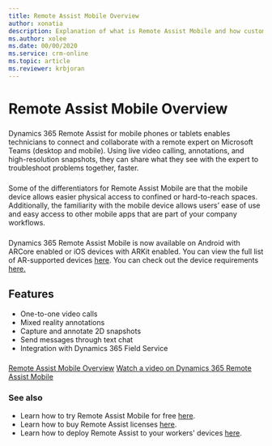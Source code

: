 ```yaml
---
title: Remote Assist Mobile Overview
author: xonatia
description: Explanation of what is Remote Assist Mobile and how customers can leverage the app
ms.author: xolee
ms.date: 00/00/2020
ms.service: crm-online
ms.topic: article
ms.reviewer: krbjoran
---
```

# Remote Assist Mobile Overview

###
Dynamics 365 Remote Assist for mobile phones or tablets enables technicians to connect and collaborate with a remote expert on Microsoft Teams (desktop and mobile). Using live video calling, annotations, and high-resolution snapshots, they can share what they see with the expert to troubleshoot problems together, faster.
###
Some of the differentiators for Remote Assist Mobile are that the mobile device allows easier physical access to confined or hard-to-reach spaces. Additionally, the familiarity with the mobile device allows users’ ease of use and easy access to other mobile apps that are part of your company workflows.
###
Dynamics 365 Remote Assist Mobile is now available on Android with ARCore enabled or iOS devices with ARKit enabled. You can view the full list of AR-supported devices [here](https://developers.google.com/ar/discover/supported-devices). You can check out the device requirements [here.](https://docs.microsoft.com/en-us/dynamics365/mixed-reality/remote-assist/requirements)

## Features 
-	One-to-one video calls
-	Mixed reality annotations
-	Capture and annotate 2D snapshots 
-	Send messages through text chat
-	Integration with Dynamics 365 Field Service

###
[Remote Assist Mobile Overview](./media/ram-overview.png "Remote Assist Mobile Overview")
[Watch a video on Dynamics 365 Remote Assist Mobile](https://www.youtube.com/watch?v=J-C6GE2gFYw&t=27s)

### See also
- Learn how to try Remote Assist Mobile for free [here](try-remote-assist.md). 
- Learn how to buy Remote Assist licenses [here](buy-remote-assist.md). 
- Learn how to deploy Remote Assist to your workers' devices [here](deploy-remote-assist.md). 
